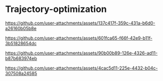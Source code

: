 # Trajectory-optimization

https://github.com/user-attachments/assets/137c417f-359c-431a-b6d0-a26160b05b8e



https://github.com/user-attachments/assets/601fca65-f66f-42e9-b11f-3b51828654dc



https://github.com/user-attachments/assets/90b00b89-126e-4326-ad11-b87b683974eb



https://github.com/user-attachments/assets/4cac5d11-225e-4432-b04c-307508a24585

